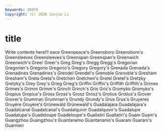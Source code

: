 ```yaml
---
Keywords: 28978
Copyright: (C) 2020 Junjie Li
---
```


# title

Write contents here!!!
eace
Greenpeace's 
Greensboro 
Greensboro's 
Greensleeves 
Greensleeves's 
Greenspan 
Greenspan's 
Greenwich 
Greenwich's 
Greer
Greer's 
Greg 
Greg's 
Gregg 
Gregg's 
Gregorian 
Gregorian's 
Gregorio 
Gregorio's 
Gregory
Gregory's 
Grenada 
Grenada's 
Grenadines 
Grenadines's 
Grendel 
Grendel's 
Grenoble 
Grenoble's 
Gresham
Gresham's 
Greta 
Greta's 
Gretchen 
Gretchen's 
Gretel 
Gretel's 
Gretzky 
Gretzky's 
Grey
Grey's 
Grieg 
Grieg's 
Griffin 
Griffin's 
Griffith 
Griffith's 
Grimes 
Grimes's 
Grimm
Grimm's 
Grinch 
Grinch's 
Gris 
Gris's 
Gromyko 
Gromyko's 
Gropius 
Gropius's 
Gross
Gross's 
Grosz 
Grosz's 
Grotius 
Grotius's 
Grover 
Grover's 
Grumman 
Grumman's 
Grundy
Grundy's 
Grus 
Grus's 
Gruyeres 
Gruyère 
Gruyère's 
Grünewald 
Grünewald's 
Guadalajara 
Guadalajara's
Guadalcanal 
Guadalcanal's 
Guadalquivir 
Guadalquivir's 
Guadalupe 
Guadalupe's 
Guadeloupe 
Guadeloupe's 
Guallatiri 
Guallatiri's
Guam 
Guam's 
Guangzhou 
Guangzhou's 
Guantanamo 
Guantanamo's 
Guarani 
Guarani's 
Guarnieri 
